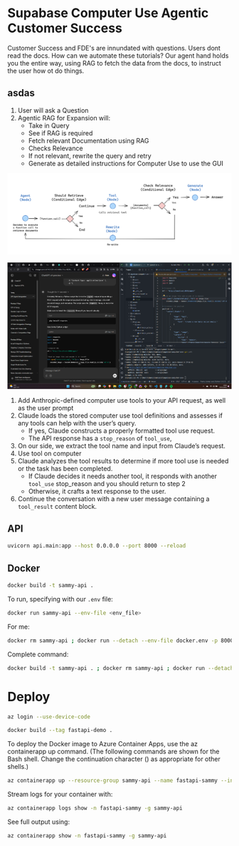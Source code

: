 # Supabase Computer Use Agentic Customer Success

Customer Success and FDE's are innundated with questions. Users dont read the docs. How can we automate these tutorials? Our agent hand holds you the entire way, using RAG to fetch the data from the docs, to instruct the user how ot do things. 

## asdas

1. User will ask a Question
2. Agentic RAG for Expansion will:
   - Take in Query
   - See if RAG is required
   - Fetch relevant Documentation using RAG
   - Checks Relevance
   - If not relevant, rewrite the query and retry
   - Generate as detailed instructions for Computer Use to use the GUI

![img.png](assets/img.png)


![img.png](api/img.png)

1. Add Anthropic-defined computer use tools to your API request, as well as the user prompt
2. Claude loads the stored computer use tool definitions and assesses if any tools can help with the user’s query.
   - If yes, Claude constructs a properly formatted tool use request.
   - The API response has a `stop_reason` of `tool_use`,
3. On our side, we extract the tool name and input from Claude’s request.
4. Use tool on computer
5. Claude analyzes the tool results to determine if more tool use is needed or the task has been completed.
   - If Claude decides it needs another tool, it responds with another `tool_use` stop_reason and you should return to step 2
   - Otherwise, it crafts a text response to the user.
6. Continue the conversation with a new user message containing a `tool_result` content block.

## API

```bash
uvicorn api.main:app --host 0.0.0.0 --port 8000 --reload
```

## Docker

```bash
docker build -t sammy-api .
```

To run, specifying with our `.env` file:

```bash
docker run sammy-api --env-file <env_file>
```

For me:

```bash
docker rm sammy-api ; docker run --detach --env-file docker.env -p 8000:8000 --name sammy-api sammy-api
```

Complete command:

```bash 
docker build -t sammy-api . ; docker rm sammy-api ; docker run --detach --env-file docker.env -p 8000:8000 --name sammy-api sammy-api
```

# Deploy

```bash
az login --use-device-code
```

```bash
docker build --tag fastapi-demo .
```

To deploy the Docker image to Azure Container Apps, use the az containerapp up command. (The following commands are shown for the Bash shell. Change the continuation character (\) as appropriate for other shells.)

```bash
az containerapp up --resource-group sammy-api --name fastapi-sammy --ingress external --target-port 8000 --location uksouth --source . --env-vars SECRET=SAUCE
```

Stream logs for your container with: 

```bash
az containerapp logs show -n fastapi-sammy -g sammy-api 
```

See full output using:

```bash
az containerapp show -n fastapi-sammy -g sammy-api 
```
